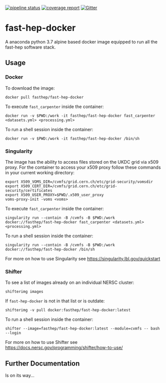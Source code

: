 [![pipeline status](https://travis-ci.com/FAST-HEP/fast-hep-docker.svg?branch=master)](https://travis-ci.com/FAST-HEP/fast-hep-docker)
[![coverage report](https://codecov.io/gh/FAST-HEP/fast-hep-docker/branch/master/graph/badge.svg)](https://codecov.io/gh/FAST-HEP/fast-hep-docker)
[![Gitter](https://badges.gitter.im/FAST-HEP/community.svg)](https://gitter.im/FAST-HEP/community?utm_source=badge&utm_medium=badge&utm_campaign=pr-badge)

fast-hep-docker
=============
A anaconda python 3.7 alpine based docker image equipped to run all the fast-hep software stack.

## Usage

### Docker 

To download the image:
```
docker pull fasthep/fast-hep-docker
```

To execute `fast_carpenter` inside the container:
```
docker run -v $PWD:/work -it fasthep/fast-hep-docker fast_carpenter <datasets.yml> <processing.yml>
```

To run a shell session inside the container:
```
docker run -v $PWD:/work -it fasthep/fast-hep-docker /bin/sh
```

### Singularity 
The image has the ability to access files stored on the UKDC grid via x509 proxy. For the container to access your x509 proxy follow these commands in your current working directory:
```
export X509_VOMS_DIR=/cvmfs/grid.cern.ch/etc/grid-security/vomsdir
export X509_CERT_DIR=/cvmfs/grid.cern.ch/etc/grid-security/certificates
export X509_USER_PROXY=$PWD/.x509_user_proxy
voms-proxy-init -voms <voms> 
```

To execute `fast_carpenter` inside the container:
```
singularity run --contain -B /cvmfs -B $PWD:/work docker://fasthep/fast-hep-docker fast_carpenter <datasets.yml> <processing.yml>
```

To run a shell session inside the container:
```
singularity run --contain -B /cvmfs -B $PWD:/work docker://fasthep/fast-hep-docker /bin/sh
```

For more on how to use Singularity see https://singularity.lbl.gov/quickstart 

### Shifter

To see a list of images already on an individual NERSC cluster:
```
shifterimg images
```

If `fast-hep-docker` is not in that list or is outdate:
```
shifterimg -v pull docker:fasthep/fast-hep-docker:latest
```

To run a shell session inside the container:
```
shifter --image=fasthep/fast-hep-docker:latest --module=cvmfs -- bash --login
```


For more on how to use Shifter see https://docs.nersc.gov/programming/shifter/how-to-use/

## Further Documentation
Is on its way...
